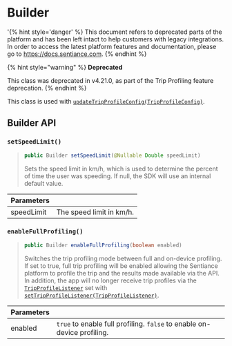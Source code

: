 # Builder

'{% hint style='danger' %} This document refers to deprecated parts of the platform and has been left intact to help customers with legacy integrations. In order to access the latest platform features and documentation, please go to https://docs.sentiance.com. {% endhint %}

{% hint style="warning" %}
**Deprecated**

This class was deprecated in v4.21.0, as part of the Trip Profiling feature deprecation.
{% endhint %}

This class is used with [`updateTripProfileConfig(TripProfileConfig)`](../sentiance.md#updatetripprofileconfig).

## Builder API

### `setSpeedLimit()`

> ```java
> public Builder setSpeedLimit(@Nullable Double speedLimit)
> ```
>
> Sets the speed limit in km/h, which is used to determine the percent of time the user was speeding. If null, the SDK will use an internal default value.

| Parameters |                          |
| ---------- | ------------------------ |
| speedLimit | The speed limit in km/h. |

### `enableFullProfiling()`

> ```java
> public Builder enableFullProfiling(boolean enabled)
> ```
>
> Switches the trip profiling mode between full and on-device profiling. If set to true, full trip profiling will be enabled allowing the Sentiance platform to profile the trip and the results made available via the API. In addition, the app will no longer receive trip profiles via the [`TripProfileListener`](../tripprofilelistener.md) set with [`setTripProfileListener(TripProfileListener)`](../sentiance.md#settripprofilelistener).

| Parameters |                                                                         |
| ---------- | ----------------------------------------------------------------------- |
| enabled    | `true` to enable full profiling. `false` to enable on-device profiling. |
